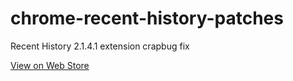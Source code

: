 chrome-recent-history-patches
=============================

Recent History 2.1.4.1 extension crapbug fix

[View on Web Store](https://chrome.google.com/webstore/detail/recent-history/fbmkfdfomhhlonpbnpiibloacemdhjjm)
